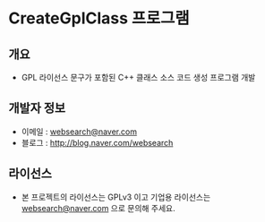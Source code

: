﻿# CreateGplClass 프로그램

## 개요

* GPL 라이선스 문구가 포함된 C++ 클래스 소스 코드 생성 프로그램 개발

## 개발자 정보

* 이메일 : websearch@naver.com
* 블로그 : http://blog.naver.com/websearch

## 라이선스

* 본 프로젝트의 라이선스는 GPLv3 이고 기업용 라이선스는 websearch@naver.com 으로 문의해 주세요.
